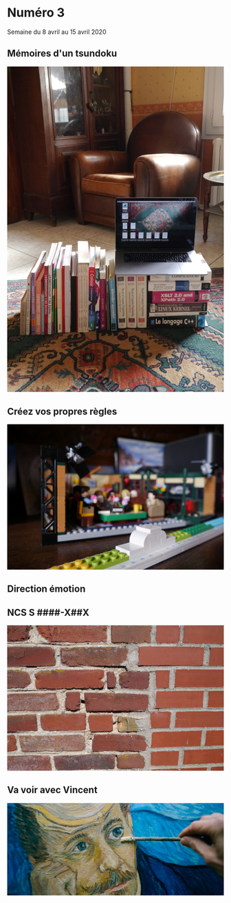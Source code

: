 # Numéro 3

Semaine du 8 avril au 15 avril 2020

## Mémoires d'un tsundoku

![Mémoires d'un tsundoku](images/memoires-d-un-tsundoku.jpg)

## Créez vos propres règles

![Créez vos propres règles](images/creez-vos-propres-regles.jpg)

## Direction émotion

## NCS S ####-X##X

![Mur de briques](images/brick-wall.jpg)

## Va voir avec Vincent

![At Eternity's Gate](images/va-voir-vincent.jpg)
